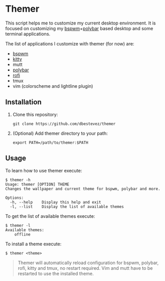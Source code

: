 # Themer

This script helps me to customize my current desktop environment. It is focused on customizing my [bspwm](https://github.com/baskerville/bspwm)+[polybar](https://github.com/jaagr/polybar) based desktop and some terminal applications.

The list of applications I customize with themer (for now) are:

  - [bspwm](https://github.com/baskerville/bspwm)
  - [kitty](https://github.com/kovidgoyal/kitty)
  - mutt
  - [polybar](https://github.com/jaagr/polybar)
  - [rofi](https://github.com/DaveDavenport/rofi)
  - tmux
  - vim (colorscheme and lightline plugin)

## Installation

1. Clone this repository:

    ```
    git clone https://github.com/dbestevez/themer
    ```

2. (Optional) Add themer directory to your path:

    ```
    export PATH=/path/to/themer:$PATH
    ```

## Usage

To learn how to use themer execute:

```
$ themer -h
Usage: themer [OPTION] THEME
Changes the wallpaper and current theme for bspwm, polybar and more.

Options:
  -h, --help    Display this help and exit
  -l, --list    Display the list of available themes
```

To get the list of available themes execute:

```
$ themer -l
Available themes:
    offline
```

To install a theme execute:

```
$ themer <theme>
```

> Themer will automatically reload configuration for bspwm, polybar, rofi, kitty and tmux, no restart required. Vim and mutt have to be restarted to use the installed theme.
